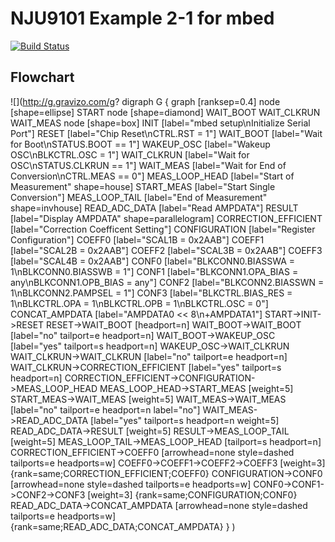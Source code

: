 # NJU9101 Example 2-1 for mbed

[![Build Status](https://travis-ci.org/NewJapanRadio/NJU9101_Example2-1_mbed.svg?branch=master)](https://travis-ci.org/NewJapanRadio/NJU9101_Example2-1_mbed)

## Flowchart

![](http://g.gravizo.com/g?
digraph G {
graph [ranksep=0.4]
node [shape=ellipse] START
node [shape=diamond] WAIT_BOOT WAIT_CLKRUN WAIT_MEAS
node [shape=box]
INIT [label="mbed setup\\nInitialize Serial Port"]
RESET [label="Chip Reset\\nCTRL.RST = 1"]
WAIT_BOOT [label="Wait for Boot\\nSTATUS.BOOT == 1"]
WAKEUP_OSC [label="Wakeup OSC\\nBLKCTRL.OSC = 1"]
WAIT_CLKRUN [label="Wait for OSC\\nSTATUS.CLKRUN == 1"]
WAIT_MEAS [label="Wait for End of Conversion\\nCTRL.MEAS == 0"]
MEAS_LOOP_HEAD [label="Start of Measurement" shape=house]
START_MEAS [label="Start Single Conversion"]
MEAS_LOOP_TAIL [label="End of Measurement" shape=invhouse]
READ_ADC_DATA [label="Read AMPDATA"]
RESULT [label="Display AMPDATA" shape=parallelogram]
CORRECTION_EFFICIENT [label="Correction Coefficent Setting"]
CONFIGURATION [label="Register Configuration"]
COEFF0 [label="SCAL1B = 0x2AAB"]
COEFF1 [label="SCAL2B = 0x2AAB"]
COEFF2 [label="SCAL3B = 0x2AAB"]
COEFF3 [label="SCAL4B = 0x2AAB"]
CONF0 [label="BLKCONN0.BIASSWA = 1\\nBLKCONN0.BIASSWB = 1"]
CONF1 [label="BLKCONN1.OPA_BIAS = any\\nBLKCONN1.OPB_BIAS = any"]
CONF2 [label="BLKCONN2.BIASSWN = 1\\nBLKCONN2.PAMPSEL = 1"]
CONF3 [label="BLKCTRL.BIAS_RES = 1\\nBLKCTRL.OPA = 1\\nBLKCTRL.OPB = 1\\nBLKCTRL.OSC = 0"]
CONCAT_AMPDATA [label="AMPDATA0 << 8\\n+AMPDATA1"]
START->INIT->RESET
RESET->WAIT_BOOT [headport=n]
WAIT_BOOT->WAIT_BOOT [label="no" tailport=e headport=n]
WAIT_BOOT->WAKEUP_OSC [label="yes" tailport=s headport=n]
WAKEUP_OSC->WAIT_CLKRUN
WAIT_CLKRUN->WAIT_CLKRUN [label="no" tailport=e headport=n]
WAIT_CLKRUN->CORRECTION_EFFICIENT [label="yes" tailport=s headport=n]
CORRECTION_EFFICIENT->CONFIGURATION->MEAS_LOOP_HEAD
MEAS_LOOP_HEAD->START_MEAS [weight=5]
START_MEAS->WAIT_MEAS [weight=5]
WAIT_MEAS->WAIT_MEAS [label="no" tailport=e headport=n label="no"]
WAIT_MEAS->READ_ADC_DATA [label="yes" tailport=s headport=n weight=5]
READ_ADC_DATA->RESULT [weight=5]
RESULT->MEAS_LOOP_TAIL [weight=5]
MEAS_LOOP_TAIL->MEAS_LOOP_HEAD [tailport=s headport=n]
CORRECTION_EFFICIENT->COEFF0 [arrowhead=none style=dashed tailports=e headports=w]
COEFF0->COEFF1->COEFF2->COEFF3 [weight=3]
{rank=same;CORRECTION_EFFICIENT;COEFF0}
CONFIGURATION->CONF0 [arrowhead=none style=dashed tailports=e headports=w]
CONF0->CONF1->CONF2->CONF3 [weight=3]
{rank=same;CONFIGURATION;CONF0}
READ_ADC_DATA->CONCAT_AMPDATA [arrowhead=none style=dashed tailports=e headports=w]
{rank=same;READ_ADC_DATA;CONCAT_AMPDATA}
}
)
